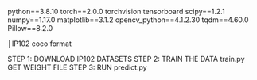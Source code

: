 python==3.8.10
torch==2.0.0
torchvision
tensorboard
scipy==1.2.1
numpy==1.17.0
matplotlib==3.1.2
opencv_python==4.1.2.30
tqdm==4.60.0
Pillow==8.2.0

│IP102 coco format
 

STEP 1: DOWNLOAD IP102 DATASETS
STEP 2: TRAIN THE DATA train.py GET WEIGHT FILE
STEP 3: RUN predict.py

